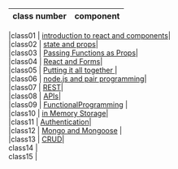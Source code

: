 |class number | component|
|--------------|--------|

|class01 | [introduction to react and components](IntroToReact&Components.md)|  
|class02 | [state and props](StateAndProps.md)|  
|class03 | [Passing Functions as Props](PassingFunctionsAsProps.md)|   
|class04 | [React and Forms](ReactAndForms.md)|   
|class05 | [Putting it all together ](PuttingItAllTogether.md)|    
|class06 | [node.js and pair programming](nodeJS&PairProgramming.md)|   
|class07 | [REST](REST.md)|   
|class08 | [APIs](APIs.md)|   
|class09 | [FunctionalProgramming](FunctionalProgramming.md) |  
|class10 | [in Memory Storage](inMemoryStorage.md)|   
|class11 | [Authentication](Authentication.md)|   
|class12 | [Mongo and Mongoose](Mongo-and-Mongoose.md) |  
|class13 | [CRUD](CRUD.md)|    
class14 | []()  
class15 | []()